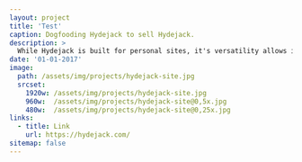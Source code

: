 ```yaml
---
layout: project
title: 'Test'
caption: Dogfooding Hydejack to sell Hydejack.
description: >
  While Hydejack is built for personal sites, it's versatility allows it to be used a product page as well.
date: '01-01-2017'
image: 
  path: /assets/img/projects/hydejack-site.jpg
  srcset: 
    1920w: /assets/img/projects/hydejack-site.jpg
    960w:  /assets/img/projects/hydejack-site@0,5x.jpg
    480w:  /assets/img/projects/hydejack-site@0,25x.jpg
links:
  - title: Link
    url: https://hydejack.com/
sitemap: false
---
```


